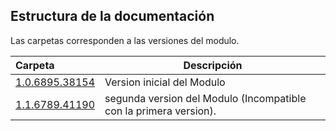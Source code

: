 ## Estructura de la documentación

Las carpetas corresponden a las versiones del modulo.

| Carpeta  | Descripción  |
|:---|---|
| [1.0.6895.38154](1.0.6895.38154)  | Version inicial del Modulo |
| [1.1.6789.41190](1.1.6789.41190)  | segunda version del Modulo (Incompatible con la primera version). |